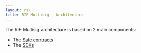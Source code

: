 ```yaml
---
layout: rsk
title: RIF Multisig - Architecture
---
```


The RIF Multisig architecture is based on 2 main components:
- The [Safe contracts](contracts)
- The [SDKs](../sdk)
